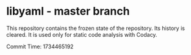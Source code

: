# libyaml - master branch

This repository contains the frozen state of the repository.
Its history is cleared. It is used only for static code
analysis with Codacy.

Commit Time: 1734465192